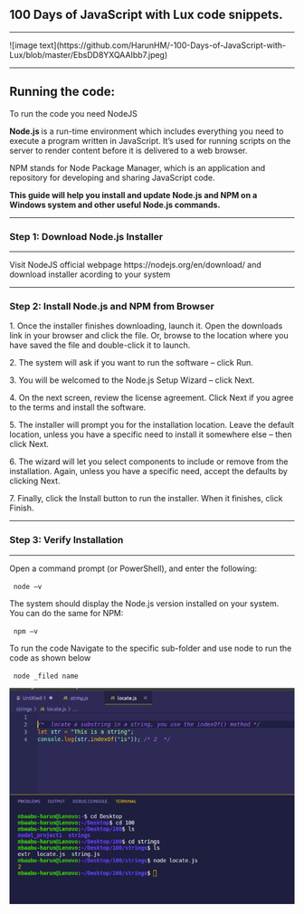 ##  100 Days of JavaScript with Lux code snippets.

<hr>
![image text](https://github.com/HarunHM/-100-Days-of-JavaScript-with-Lux/blob/master/EbsDD8YXQAAIbb7.jpeg)

<hr>
<h2> Running the code:</h2>

<p> To run the code you need NodeJS</P>
<P> <B> Node.js </b> is a run-time environment which includes everything you need to execute a program written in JavaScript. It’s used for running scripts on the server to render content before it is delivered to a web browser. 
</p>
<p>
  NPM stands for Node Package Manager, which is an application and repository for developing and sharing JavaScript code.
</p>
<p> <b>
  This guide will help you install and update Node.js and NPM on a Windows system and other useful Node.js commands.
</b> </p>  
  <hr>
<h3> Step 1: Download Node.js Installer </h3>
<hr>

<p> Visit NodeJS official webpage https://nodejs.org/en/download/ and download installer acording to your system </p>

<hr><h3>Step 2: Install Node.js and NPM from Browser </h3> </hr>
<p>
1. Once the installer finishes downloading, launch it. Open the downloads link in your browser and click the file. Or, browse to the location where you have saved the file and double-click it to launch.
</p>


<p>
2. The system will ask if you want to run the software – click Run.
</p>
<p>
3. You will be welcomed to the Node.js Setup Wizard – click Next.</p>
<p>
4. On the next screen, review the license agreement. Click Next if you agree to the terms and install the software.</p>
<p>
5. The installer will prompt you for the installation location. Leave the default location, unless you have a specific need to install it somewhere else – then click Next.</p>
<p>
6. The wizard will let you select components to include or remove from the installation. Again, unless you have a specific need, accept the defaults by clicking Next.</p>
<p>
7. Finally, click the Install button to run the installer. When it finishes, click Finish. </p>
<p>
<hr>
<h3>
  Step 3: Verify Installation
</h3>
<hr>
<p> Open a command prompt (or PowerShell), and enter the following: </p>
<code> node –v </code>
<p> The system should display the Node.js version installed on your system. You can do the same for NPM: </p>
<code> npm –v </code> 
<p> To run the code Navigate to the specific sub-folder and use node to run the code as shown below</p>


<code> node _filed name </code>
<p align="center">
<img src="https://github.com/HarunHM/-100-Days-of-JavaScript-with-Lux/blob/master/strings/demo.png">
</p>
